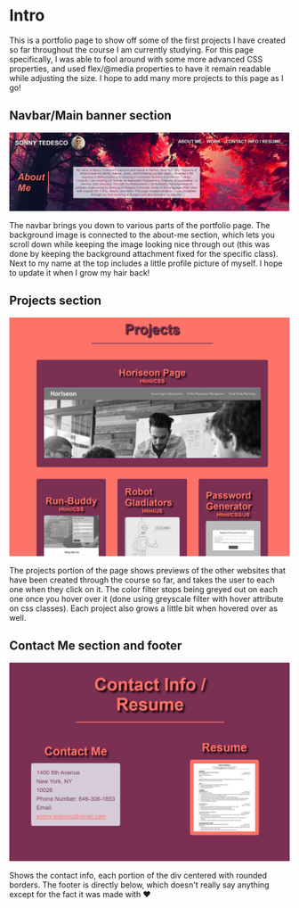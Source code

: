 # Intro

This is a portfolio page to show off some of the first projects I have created so far throughout the course I am currently studying. For this page specifically, I was able to fool around with some more advanced CSS properties, and used flex/@media properties to have it remain readable while adjusting the size. I hope to add many more projects to this page as I go!

## Navbar/Main banner section

![Banner](/assets/images/banner.png)

The navbar brings you down to various parts of the portfolio page. The background image is connected to the about-me section, which lets you scroll down while keeping the image looking nice through out (this was done by keeping the background attachment fixed for the specific class). Next to my name at the top includes a little profile picture of myself. I hope to update it when I grow my hair back!

##  Projects section

![Projects](/assets/images/projects.png)

The projects portion of the page shows previews of the other websites that have been created through the course so far, and takes the user to each one when they click on it. The color filter stops being greyed out on each one once you hover over it (done using greyscale filter with hover attribute on css classes). Each project also grows a little bit when hovered over as well.

## Contact Me section and footer

![ContactMe](/assets/images/contactme.png)

Shows the contact info, each portion of the div centered with rounded borders. The footer is directly below, which doesn't really say anything except for the fact it was made with ❤️